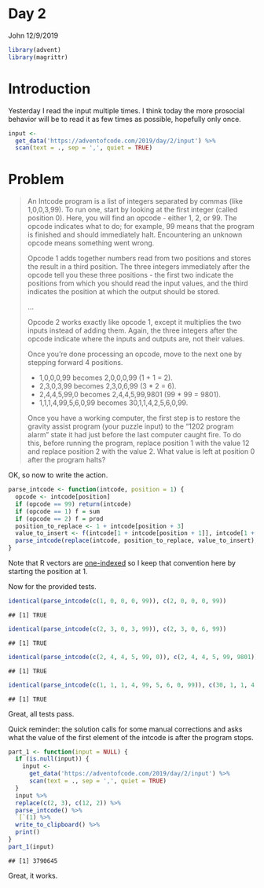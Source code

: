 Day 2
================
John
12/9/2019

``` r
library(advent)
library(magrittr)
```

# Introduction

Yesterday I read the input multiple times. I think today the more
prosocial behavior will be to read it as few times as possible,
hopefully only once.

``` r
input <- 
  get_data('https://adventofcode.com/2019/day/2/input') %>% 
  scan(text = ., sep = ',', quiet = TRUE)
```

# Problem

> An Intcode program is a list of integers separated by commas (like
> 1,0,0,3,99). To run one, start by looking at the first integer (called
> position 0). Here, you will find an opcode - either 1, 2, or 99. The
> opcode indicates what to do; for example, 99 means that the program is
> finished and should immediately halt. Encountering an unknown opcode
> means something went wrong.
> 
> Opcode 1 adds together numbers read from two positions and stores the
> result in a third position. The three integers immediately after the
> opcode tell you these three positions - the first two indicate the
> positions from which you should read the input values, and the third
> indicates the position at which the output should be stored.
> 
> …
> 
> Opcode 2 works exactly like opcode 1, except it multiplies the two
> inputs instead of adding them. Again, the three integers after the
> opcode indicate where the inputs and outputs are, not their values.
> 
> Once you’re done processing an opcode, move to the next one by
> stepping forward 4 positions.
> 
>   - 1,0,0,0,99 becomes 2,0,0,0,99 (1 + 1 = 2).
>   - 2,3,0,3,99 becomes 2,3,0,6,99 (3 \* 2 = 6).
>   - 2,4,4,5,99,0 becomes 2,4,4,5,99,9801 (99 \* 99 = 9801).
>   - 1,1,1,4,99,5,6,0,99 becomes 30,1,1,4,2,5,6,0,99.
> 
> Once you have a working computer, the first step is to restore the
> gravity assist program (your puzzle input) to the “1202 program alarm”
> state it had just before the last computer caught fire. To do this,
> before running the program, replace position 1 with the value 12 and
> replace position 2 with the value 2. What value is left at position 0
> after the program halts?

OK, so now to write the action.

``` r
parse_intcode <- function(intcode, position = 1) {
  opcode <- intcode[position]
  if (opcode == 99) return(intcode)
  if (opcode == 1) f = sum
  if (opcode == 2) f = prod
  position_to_replace <- 1 + intcode[position + 3]
  value_to_insert <- f(intcode[1 + intcode[position + 1]], intcode[1 + intcode[position + 2]])
  parse_intcode(replace(intcode, position_to_replace, value_to_insert), position + 4)
}
```

Note that R vectors are
[one-indexed](https://stackoverflow.com/questions/3135325/why-do-vector-indices-in-r-start-with-1-instead-of-0)
so I keep that convention here by starting the position at 1.

Now for the provided tests.

``` r
identical(parse_intcode(c(1, 0, 0, 0, 99)), c(2, 0, 0, 0, 99))
```

    ## [1] TRUE

``` r
identical(parse_intcode(c(2, 3, 0, 3, 99)), c(2, 3, 0, 6, 99))
```

    ## [1] TRUE

``` r
identical(parse_intcode(c(2, 4, 4, 5, 99, 0)), c(2, 4, 4, 5, 99, 9801))
```

    ## [1] TRUE

``` r
identical(parse_intcode(c(1, 1, 1, 4, 99, 5, 6, 0, 99)), c(30, 1, 1, 4, 2, 5, 6, 0, 99))
```

    ## [1] TRUE

Great, all tests pass.

Quick reminder: the solution calls for some manual corrections and asks
what the value of the first element of the intcode is after the program
stops.

``` r
part_1 <- function(input = NULL) {
  if (is.null(input)) {
    input <- 
      get_data('https://adventofcode.com/2019/day/2/input') %>% 
      scan(text = ., sep = ',', quiet = TRUE)
  }
  input %>% 
  replace(c(2, 3), c(12, 2)) %>% 
  parse_intcode() %>% 
  `[`(1) %>% 
  write_to_clipboard() %>% 
  print()
}
part_1(input)
```

    ## [1] 3790645

Great, it works.
